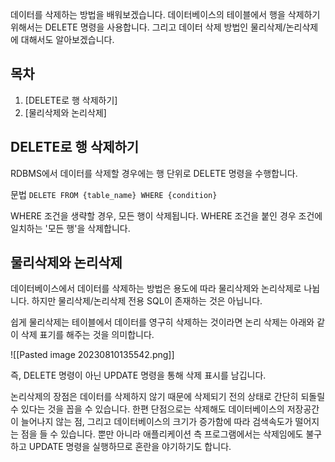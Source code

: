 
데이터를 삭제하는 방법을 배워보겠습니다. 데이터베이스의 테이블에서 행을 삭제하기 위해서는 DELETE 명령을 사용합니다. 그리고 데이터 삭제 방법인 물리삭제/논리삭제에 대해서도 알아보겠습니다.

## 목차

1. [DELETE로 행 삭제하기]
2. [물리삭제와 논리삭제]
## DELETE로 행 삭제하기

RDBMS에서 데이터를 삭제할 경우에는 행 단위로 DELETE 명령을 수행합니다.

문법
`DELETE FROM {table_name} WHERE {condition}`

WHERE 조건을 생략할 경우, 모든 행이 삭제됩니다. WHERE 조건을 붙인 경우 조건에 일치하는 '모든 행'을 삭제합니다. 


## 물리삭제와 논리삭제

데이터베이스에서 데이터를 삭제하는 방법은 용도에 따라 물리삭제와 논리삭제로 나뉩니다. 하지만 물리삭제/논리삭제 전용 SQL이 존재하는 것은 아닙니다.

쉽게 물리삭제는 테이블에서 데이터를 영구히 삭제하는 것이라면 논리 삭제는 아래와 같이 삭제 표기를 해주는 것을 의미합니다.

![[Pasted image 20230810135542.png]]

즉, DELETE 명령이 아닌 UPDATE 명령을 통해 삭제 표시를 남깁니다.

논리삭제의 장점은 데이터를 삭제하지 않기 때문에 삭제되기 전의 상태로 간단히 되돌릴 수 있다는 것을 꼽을 수 있습니다. 한편 단점으로는 삭제해도 데이터베이스의 저장공간이 늘어나지 않는 점, 그리고 데이터베이스의 크기가 증가함에 따라 검색속도가 떨어지는 점을 들 수 있습니다. 뿐만 아니라 애플리케이션 측 프로그램에서는 삭제임에도 불구하고 UPDATE 명령을 실행하므로 혼란을 야기하기도 합니다.







